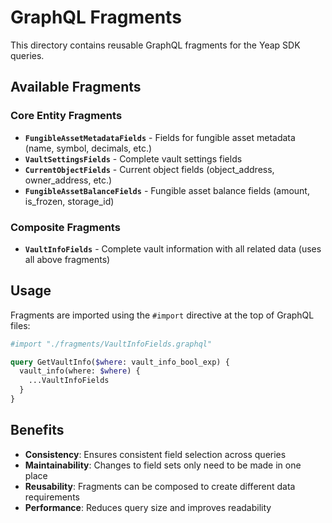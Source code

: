 # GraphQL Fragments

This directory contains reusable GraphQL fragments for the Yeap SDK queries.

## Available Fragments

### Core Entity Fragments

- **`FungibleAssetMetadataFields`** - Fields for fungible asset metadata (name, symbol, decimals, etc.)
- **`VaultSettingsFields`** - Complete vault settings fields
- **`CurrentObjectFields`** - Current object fields (object_address, owner_address, etc.)
- **`FungibleAssetBalanceFields`** - Fungible asset balance fields (amount, is_frozen, storage_id)

### Composite Fragments

- **`VaultInfoFields`** - Complete vault information with all related data (uses all above fragments)

## Usage

Fragments are imported using the `#import` directive at the top of GraphQL files:

```graphql
#import "./fragments/VaultInfoFields.graphql"

query GetVaultInfo($where: vault_info_bool_exp) {
  vault_info(where: $where) {
    ...VaultInfoFields
  }
}
```

## Benefits

- **Consistency**: Ensures consistent field selection across queries
- **Maintainability**: Changes to field sets only need to be made in one place
- **Reusability**: Fragments can be composed to create different data requirements
- **Performance**: Reduces query size and improves readability

